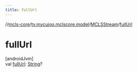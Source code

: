 ```yaml
---
title: fullUrl
---
```

//[mcls-core](../../../index.html)/[tv.mycujoo.mclscore.model](../index.html)/[MCLSStream](index.html)/[fullUrl](full-url.html)



# fullUrl



[androidJvm]\
val [fullUrl](full-url.html): [String](https://kotlinlang.org/api/latest/jvm/stdlib/kotlin/-string/index.html)?




